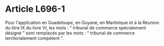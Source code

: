 # Article L696-1

<p>Pour l'application en Guadeloupe, en Guyane, en Martinique et à la Réunion du titre IX du livre VI, les mots : “ tribunal de commerce spécialement désigné ” sont remplacés par les mots : “ tribunal de commerce territorialement compétent ”.</p>